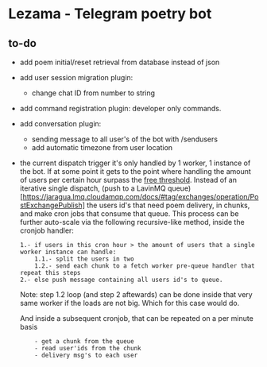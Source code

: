 # Lezama - Telegram poetry bot 

## to-do

- add poem initial/reset retrieval from database instead of json 
- add user session migration plugin: 
    - change chat ID from number to string
- add command registration plugin: developer only commands.
- add conversation plugin: 
    - sending message to all user's of the bot with /sendusers
    - add automatic timezone from user location
- the current dispatch trigger it's only handled by 1 worker, 1 instance of the bot. If at some point it gets to the point where handling the amount of users per certain hour surpass the [free threshold](https://developers.cloudflare.com/workers/platform/limits/). Instead of an iterative single dispatch, (push to a LavinMQ queue)[https://jaragua.lmq.cloudamqp.com/docs/#tag/exchanges/operation/PostExchangePublish] the users id's that need poem delivery, in chunks, and make cron jobs that consume that queue. This process can be further auto-scale via the following recursive-like method, inside the cronjob handler:
    ```pseudocode
    1.- if users in this cron hour > the amount of users that a single worker instance can handle:
        1.1.- split the users in two
        1.2.- send each chunk to a fetch worker pre-queue handler that repeat this steps
    2.- else push message containing all users id's to queue.
    ```
    Note: step 1.2 loop (and step 2 aftewards) can be done inside that very same worker if the loads are not big. Which for this case would do. 

    And inside a subsequent cronjob, that can be repeated on a per minute basis
    ```pseudocode
        - get a chunk from the queue
        - read user'ids from the chunk
        - delivery msg's to each user
    ```

